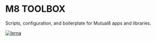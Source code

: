 # M8 TOOLBOX

Scripts, configuration, and boilerplate for Mutual8 apps and libraries.

[![lerna](https://img.shields.io/badge/maintained%20with-lerna-cc00ff.svg)](https://lernajs.io/)
